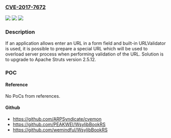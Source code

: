 ### [CVE-2017-7672](https://cve.mitre.org/cgi-bin/cvename.cgi?name=CVE-2017-7672)
![](https://img.shields.io/static/v1?label=Product&message=Apache%20Struts&color=blue)
![](https://img.shields.io/static/v1?label=Version&message=n%2Fa&color=blue)
![](https://img.shields.io/static/v1?label=Vulnerability&message=DoS%20Attack&color=brighgreen)

### Description

If an application allows enter an URL in a form field and built-in URLValidator is used, it is possible to prepare a special URL which will be used to overload server process when performing validation of the URL. Solution is to upgrade to Apache Struts version 2.5.12.

### POC

#### Reference
No PoCs from references.

#### Github
- https://github.com/ARPSyndicate/cvemon
- https://github.com/PEAKWEI/WsylibBookRS
- https://github.com/wemindful/WsylibBookRS

